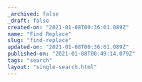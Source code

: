 ```yaml
---
_archived: false
_draft: false
created-on: "2021-01-08T00:36:01.089Z"
name: "Find Replace"
slug: "find-replace"
updated-on: "2021-01-08T00:36:01.089Z"
published-on: "2021-01-08T00:49:14.079Z"
tags: "search"
layout: "single-search.html"
---
```



